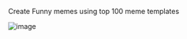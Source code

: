 Create Funny memes using top 100 meme templates

![image](https://user-images.githubusercontent.com/85600410/205478005-bb1a95c6-3edd-44c2-ba04-6fe3b0c563ac.png)

